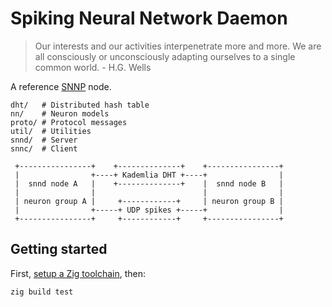 # Spiking Neural Network Daemon

> Our interests and our activities interpenetrate more and more. We are all consciously or unconsciously adapting ourselves to a single common world. - H.G. Wells

A reference [SNNP](SNNP.md) node.

```
dht/   # Distributed hash table
nn/    # Neuron models
proto/ # Protocol messages
util/  # Utilities
snnd/  # Server
snnc/  # Client
```

```
 +----------------+    +--------------+    +----------------+
 |                +----+ Kademlia DHT +----+                |
 |  snnd node A   |    +--------------+    |  snnd node B   |
 |                |                        |                |
 | neuron group A |     +------------+     | neuron group B |
 |                +-----+ UDP spikes +-----+                |
 +----------------+     +------------+     +----------------+
```

## Getting started

First, [setup a Zig toolchain](https://ziglang.org), then:

```
zig build test
```
